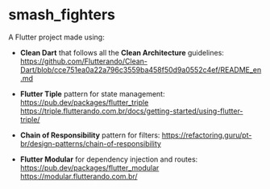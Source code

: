 # smash_fighters

A Flutter project made using:
- **Clean Dart** that follows all the **Clean Architecture** guidelines:
https://github.com/Flutterando/Clean-Dart/blob/cce751ea0a22a796c3559ba458f50d9a0552c4ef/README_en.md

- **Flutter Tiple** pattern for state management:  
https://pub.dev/packages/flutter_triple
https://triple.flutterando.com.br/docs/getting-started/using-flutter-triple/

- **Chain of Responsibility** pattern for filters: 
https://refactoring.guru/pt-br/design-patterns/chain-of-responsibility

- **Flutter Modular** for dependency injection and routes:
https://pub.dev/packages/flutter_modular
https://modular.flutterando.com.br/

